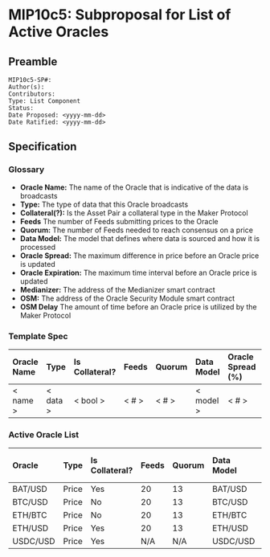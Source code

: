 # MIP10c5: Subproposal for List of Active Oracles

## Preamble
```
MIP10c5-SP#: 
Author(s):
Contributors:
Type: List Component
Status:
Date Proposed: <yyyy-mm-dd>
Date Ratified: <yyyy-mm-dd>
``` 

## Specification

### Glossary

- **Oracle Name:** The name of the Oracle that is indicative of the data is broadcasts
- **Type:** The type of data that this Oracle broadcasts
- **Collateral(?):** Is the Asset Pair a collateral type in the Maker Protocol
- **Feeds** The number of Feeds submitting prices to the Oracle
- **Quorum:** The number of Feeds needed to reach consensus on a price
- **Data Model:** The model that defines where data is sourced and how it is processed
- **Oracle Spread:**  The maximum difference in price before an Oracle price is updated
- **Oracle Expiration:** The maximum time interval before an Oracle price is updated
- **Medianizer:** The address of the Medianizer smart contract
- **OSM:** The address of the Oracle Security Module smart contract
- **OSM Delay** The amount of time before an Oracle price is utilized by the Maker Protocol


### Template Spec

|   Oracle Name  |      Type     | Is Collateral? | Feeds | Quorum |  Data Model | Oracle Spread (%) | Oracle Expiration (s) |  Medianizer  |     OSM     | OSM Delay (s) |
| :------------- | :------------ | :------------- |:----- | :----- |:----------- | :---------------- | :-------------------- | :----------- | :---------- | :------------ |
|    < name >    |    < data >   |    < bool >    | < # > |  < # > |  < model >  |       < # >       |          < # >        |  < address > | < address > |     < # >     |

### Active Oracle List

|      Oracle    |       Type    | Is Collateral? | Feeds | Quorum |  Data Model | Oracle Spread (%) | Oracle Expiration (s) |  Medianizer  |     OSM     | OSM Delay (s) |
| :------------- | :------------ | :------------- |:----- | :----- |:----------- | :---------------- | :-------------------- | :----------- | :---------- | :------------ |
|     BAT/USD    |     Price     |       Yes      |  20   |   13   |   BAT/USD   |          1        |          15500        | 0x18B4633D6E39870f398597f3c1bA8c4A41294966 | 0xB4eb54AF9Cc7882DF0121d26c5b97E802915ABe6 | 3600 |
|     BTC/USD    |     Price     |       No       |  20   |   13   |   BTC/USD   |         0.5       |          15500        | 0xe0F30cb149fAADC7247E953746Be9BbBB6B5751f | | N/A |
|     ETH/BTC    |     Price     |       No       |  20   |   13   |   ETH/BTC   |         0.5       |          15500        | 0x81A679f98b63B3dDf2F17CB5619f4d6775b3c5ED | | N/A |
|     ETH/USD    |     Price     |       Yes      |  20   |   13   |   ETH/USD   |         0.5       |          15500        | 0x64DE91F5A373Cd4c28de3600cB34C7C6cE410C85 | 0x81FE72B5A8d1A857d176C3E7d5Bd2679A9B85763 | 3600 |
|     USDC/USD   |     Price     |       Yes      |  N/A  |  N/A   |   USDC/USD  |         N/A       |           N/A         | 0x77b68899b99b686F415d074278a9a16b336085A0 | | N/A |